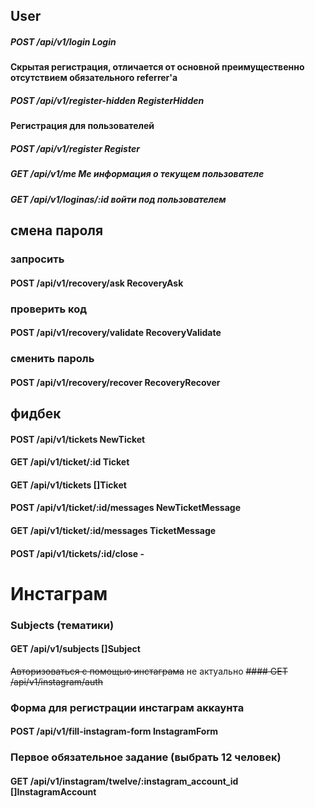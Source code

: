 








## User
##### POST /api/v1/login Login

#### Скрытая регистрация, отличается от основной преимущественно отсутствием обязательного referrer'a
##### POST /api/v1/register-hidden RegisterHidden 
#### Регистрация для пользователей
##### POST /api/v1/register Register 
##### GET /api/v1/me Me информация о текущем пользователе
##### GET /api/v1/loginas/:id войти под пользователем

## смена пароля
### запросить
#### POST /api/v1/recovery/ask RecoveryAsk

### проверить код
#### POST /api/v1/recovery/validate RecoveryValidate

### сменить пароль
#### POST /api/v1/recovery/recover RecoveryRecover


## фидбек
#### POST /api/v1/tickets   NewTicket
#### GET /api/v1/ticket/:id Ticket
#### GET /api/v1/tickets []Ticket
#### POST /api/v1/ticket/:id/messages NewTicketMessage
#### GET /api/v1/ticket/:id/messages TicketMessage
#### POST /api/v1/tickets/:id/close -

 
# Инстаграм
### Subjects (тематики)
#### GET /api/v1/subjects []Subject
~~Авторизоваться с помощью инстаграма~~ не актуально
~~#### GET /api/v1/instagram/auth~~
### Форма для регистрации инстаграм аккаунта
#### POST /api/v1/fill-instagram-form InstagramForm
### Первое обязательное задание (выбрать 12 человек)
#### GET /api/v1/instagram/twelve/:instagram_account_id []InstagramAccount
